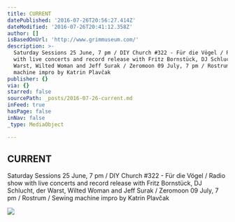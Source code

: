 ```yaml
---
title: CURRENT
datePublished: '2016-07-26T20:56:27.414Z'
dateModified: '2016-07-26T20:41:12.358Z'
author: []
isBasedOnUrl: 'http://www.grimmuseum.com/'
description: >-
  Saturday Sessions 25 June, 7 pm / DIY Church #322 - Für die Vögel / Radio show
  with live concerts and record release with Fritz Bornstück, DJ Schlucht, der
  Warst, Wilted Woman and Jeff Surak / Zeromoon 09 July, 7 pm / Rostrum / Sewing
  machine impro by Katrin Plavčak
publisher: {}
via: {}
starred: false
sourcePath: _posts/2016-07-26-current.md
inFeed: true
hasPage: false
inNav: false
_type: MediaObject

---
```

<article style=""><h1>CURRENT</h1><p>Saturday Sessions 25 June, 7 pm / DIY Church #322 - Für die Vögel / Radio show with live concerts and record release with Fritz Bornstück, DJ Schlucht, der Warst, Wilted Woman and Jeff Surak / Zeromoon 09 July, 7 pm / Rostrum / Sewing machine impro by Katrin Plavčak</p><img src="http://www.grimmuseum.com/files/stacks_image_1519.jpg" /></article>